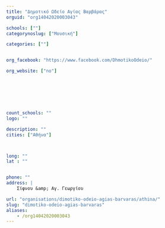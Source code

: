 ```yaml
---
title: "Δημοτικό Ωδείο Αγίας Βαρβάρας"
orguid: "org14042020003043"

schools: [""]
categorynoslug: ["Μουσική"]

categories: [""]


org_facebook: "https://www.facebook.com/DhmotikoOdeio/"

org_website: ["no"]







count_schools: ""
logo: ""

description: ""
cities: ["Αθήνα"]



long: ""
lat : ""


phone: ""
address: |
    Σίφνου &amp; Αγ. Γεωργίου

url: "organisations/dimotiko-odeio-agias-barvaras/athina/"
slug: "dimotiko-odeio-agias-barvaras"
aliases:
    - /org14042020003043
---
```




